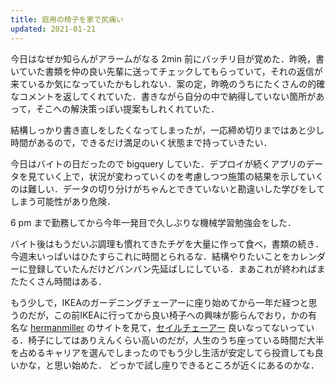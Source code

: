 ```yaml
---
title: 庭用の椅子を家で尻痛い
updated: 2021-01-21
---
```


今日はなぜか知らんがアラームがなる 2min 前にバッチリ目が覚めた．昨晩，書いていた書類を仲の良い先輩に送ってチェックしてもらっていて，それの返信が来ているか気になっていたかもしれない．案の定，昨晩のうちにたくさんの的確なコメントを返してくれていた．書きながら自分の中で納得していない箇所があって，そこへの解決策っぽい提案もしれくれていた．

結構しっかり書き直しをしたくなってしまったが，一応締め切りまではあと少し時間があるので，できるだけ満足のいく状態まで持っていきたい．

今日はバイトの日だったので bigquery していた．デプロイが続くアプリのデータを見ていく上で，状況が変わっていくのを考慮しつつ施策の結果を示していくのは難しい．データの切り分けがちゃんとできていないと勘違いした学びをしてしまう可能性があり危険．

6 pm まで勤務してから今年一発目で久しぶりな機械学習勉強会をした．

バイト後はもうだいぶ調理も慣れてきたチゲを大量に作って食べ，書類の続き．今週末いっぱいはひたすらこれに時間とられるな．結構やりたいことをカレンダーに登録していたんだけどバンバン先延ばしにしている．まあこれが終わればまたたくさん時間はある．

もう少しで，IKEAのガーデニングチェーアーに座り始めてから一年だ経つと思うのだが，この前IKEAに行ってから良い椅子への興味が膨らんでおり，かの有名な [hermanmiller](https://store.hermanmiller.co.jp/c/chairs/office_chairs) のサイトを見て，[セイルチェーアー](https://store.hermanmiller.co.jp/c/chairs/office_chairs/AS1YA23HAN265BB98631HA09) 良いなってないっている．椅子にしてはありえんくらい高いのだが，人生のうち座っている時間だ大半を占めるキャリアを選んでしまったのでもう少し生活が安定してら投資しても良いかな，と思い始めた．
どっかで試し座りできるところが近くにあるのかな．
